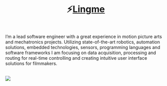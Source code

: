 <h1 align="center">⚡<a href="https://lingmin.me/" target="_blank">Lingme</a></h1>

<br/>

I’m a lead software engineer with a
great experience in motion picture arts and mechatronics projects. Utilizing
state-of-the-art robotics, automation solutions, embedded technologies, sensors,
programming languages and software frameworks I am focusing on data
acquisition, processing and routing for real-time controlling and creating
intuitive user interface solutions for filmmakers.

<br/>
    
<a href="https://www.lingmin.me/">
    <img src="https://readme-typing-svg.demolab.com/?lines=Full%20Stack%20Application%20Engineer;Dekstop,%20Mobile%20App,%20Web,%20Distributed%20Application;Crawler,%20Automation,%20Reverse%20Engineering;7%2B%20years%20of%20architecture%20experience;I'm%20Lingme&width=650&height=45&color=58a6ff&vCenter=false&pause=1000&size=18" /></a>

</div>
